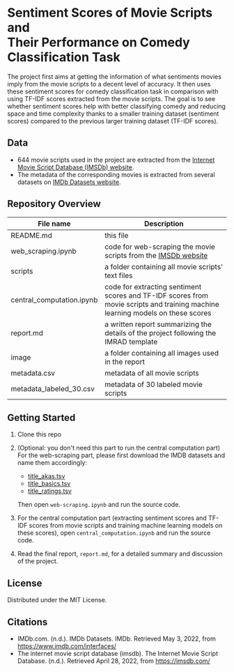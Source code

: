 # Sentiment Scores of Movie Scripts and <br> Their Performance on Comedy Classification Task

The project first aims at getting the information of what sentiments movies imply from the movie scripts to a decent level of accuracy. It then uses these sentiment scores for comedy classification task in comparison with using TF-IDF scores extracted from the movie scripts. The goal is to see whether sentiment scores help with better classifying comedy and reducing space and time complexity thanks to a smaller training dataset (sentiment scores) compared to the previous larger training dataset (TF-IDF scores).

## Data
- 644 movie scripts used in the project are extracted from the [Internet Movie Script Database (IMSDb) website](https://imsdb.com).
- The metadata of the corresponding movies is extracted from several datasets on [IMDb Datasets website](https://www.imdb.com/interfaces/).

## Repository Overview
| File name | Description |
| --------- | ----------- |
| README.md | this file   |    
| web_scraping.ipynb | code for web-scraping the movie scripts from the [IMSDb website](https://imsdb.com) |
| scripts | a folder containing all movie scripts' text files |   
| central_computation.ipynb | code for extracting sentiment scores and TF-IDF scores from movie scripts and training machine learning models on these scores |
| report.md | a written report summarizing the details of the project following the IMRAD template |
| image | a folder containing all images used in the report |
| metadata.csv | metadata of all movie scripts |
| metadata_labeled_30.csv | metadata of 30 labeled movie scripts |

## Getting Started
1. Clone this repo
2. (Optional: you don't need this part to run the central computation part) For the web-scraping part, please first download the IMDB datasets and name them accordingly:
   - [title_akas.tsv](https://datasets.imdbws.com/title.akas.tsv.gz)
   - [title_basics.tsv](https://datasets.imdbws.com/title.basics.tsv.gz)
   - [title_ratings.tsv](https://datasets.imdbws.com/title.ratings.tsv.gz)
   
   Then open `web-scraping.ipynb` and run the source code.
   
3. For the central computation part (extracting sentiment scores and TF-IDF scores from movie scripts and training machine learning models on these scores), open `central_computation.ipynb` and run the source code.
4. Read the final report, `report.md`, for a detailed summary and discussion of the project.

## License
Distributed under the MIT License.

## Citations
- IMDb.com. (n.d.). IMDb Datasets. IMDb. Retrieved May 3, 2022, from https://www.imdb.com/interfaces/
- The internet movie script database (imsdb). The Internet Movie Script Database. (n.d.). Retrieved April 28, 2022, from https://imsdb.com/


